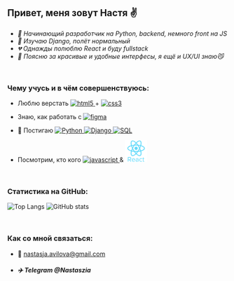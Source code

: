 ## Привет, меня зовут Настя ✌️

-  *🐣 Начинающий разработчик на Python, backend, немного front на JS*
-  *🚀 Изучаю Django, полёт нормальный*
-  *💔 Однажды полюблю React и буду fullstack*
-  *🌊 Поясню за красивые и удобные интерфесы, я ещё и UX/UI знаю😼*



<br>

### Чему учусь и в чём совершенствуюсь:

- Люблю верстать <a href="https://www.w3.org/html/" target="_blank"> <img src="https://cdn.pixabay.com/photo/2017/08/05/11/16/logo-2582748_960_720.png" alt="html5" height="49"/> </a> + <a href="https://www.w3schools.com/css/" target="_blank"> <img src="https://cdn.pixabay.com/photo/2017/08/05/11/16/logo-2582747_1280.png" alt="css3" height="50"/> </a>

- Знаю, как работать с <a href="https://www.figma.com/" target="_blank"> <img src="https://pixelbox.ru/wp-content/uploads/2019/04/figma-1-logo.png" alt="figma" height="45"/> </a>

- 😤 Постигаю <a href="https://www.python.org" target="_blank"> <img src="https://upload.wikimedia.org/wikipedia/commons/c/c3/Python-logo-notext.svg" alt="Python" height="42"/> </a> <a href="https://www.python.org" target="_blank"> <img src="https://w7.pngwing.com/pngs/609/443/png-transparent-django-original-logo-icon.png" alt="Django" height="42"/> </a> <a href="https://www.python.org" target="_blank"> <img src="https://w7.pngwing.com/pngs/170/924/png-transparent-microsoft-sql-server-microsoft-azure-sql-database-microsoft-text-logo-microsoft-azure.png" alt="SQL" height="42"/> </a>

- Посмотрим, кто кого <a href="https://developer.mozilla.org/en-US/docs/Web/JavaScript" target="_blank"> <img src="https://upload.wikimedia.org/wikipedia/commons/thumb/9/99/Unofficial_JavaScript_logo_2.svg/480px-Unofficial_JavaScript_logo_2.svg.png" alt="javascript" height="42"/> </a> & <a href="https://reactjs.org/" target="_blank"> <img src="https://raw.githubusercontent.com/devicons/devicon/master/icons/react/react-original-wordmark.svg" alt="react" height="50"/> </a>

<br>

### Статистика на GitHub:

![Top Langs](https://github-readme-stats.vercel.app/api/top-langs?username=NastasjaAvilova&show_icons=true&locale=en&layout=compact)
![GitHub stats](https://github-readme-stats.vercel.app/api?username=NastasjaAvilova&show_icons=true&locale=en)

<br>

### Как со мной связаться:

- 📩 <a href="mailto:nastasja.avilova@gmail.com" target="_blank">nastasja.avilova@gmail.com</a>
- ##### ✈️ Telegram @Nastaszia

<!-- 
### Hi there 👋
**NastasjaAvilova/NastasjaAvilova** is a ✨ _special_ ✨ repository because its `README.md` (this file) appears on your GitHub profile.

Here are some ideas to get you started:

- 🔭 I’m currently working on ...
- 🌱 I’m currently learning ...
- 👯 I’m looking to collaborate on ...
- 🤔 I’m looking for help with ...
- 💬 Ask me about ...
- 📫 How to reach me: ...
- 😄 Pronouns: ...
- ⚡ Fun fact: ... -->

